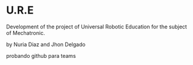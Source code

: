 # U.R.E
Development of the project of Universal Robotic Education for the subject of Mechatronic.

by Nuria Diaz and Jhon Delgado

probando github para teams

